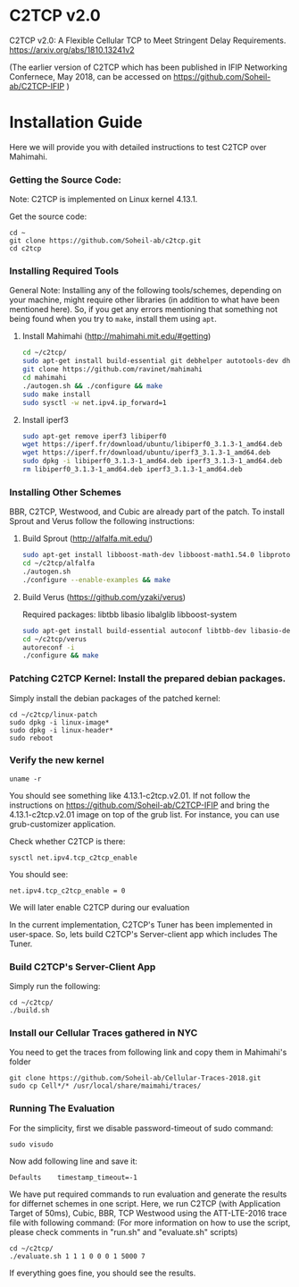 # C2TCP v2.0

C2TCP v2.0: A Flexible Cellular TCP to Meet Stringent Delay Requirements. <https://arxiv.org/abs/1810.13241v2>

(The earlier version of C2TCP which has been published in IFIP Networking Confernece, May 2018, can be accessed on https://github.com/Soheil-ab/C2TCP-IFIP )

Installation Guide
==================

Here we will provide you with detailed instructions to test C2TCP over Mahimahi.

### Getting the Source Code:

Note: C2TCP is implemented on Linux kernel 4.13.1. 

Get the source code:

	cd ~
    git clone https://github.com/Soheil-ab/c2tcp.git
	cd c2tcp

### Installing Required Tools

General Note: Installing any of the following tools/schemes, depending on your machine, might require other libraries (in addition to what have been mentioned here). So, if you get any errors mentioning that something not being found when you try to `make`, install them using `apt`.

1. Install Mahimahi (http://mahimahi.mit.edu/#getting)

	```sh  
	cd ~/c2tcp/
	sudo apt-get install build-essential git debhelper autotools-dev dh-autoreconf iptables protobuf-compiler libprotobuf-dev pkg-config libssl-dev dnsmasq-base ssl-cert libxcb-present-dev libcairo2-dev libpango1.0-dev iproute2 apache2-dev apache2-bin iptables dnsmasq-base gnuplot iproute2 apache2-api-20120211 libwww-perl
	git clone https://github.com/ravinet/mahimahi 
	cd mahimahi
	./autogen.sh && ./configure && make
	sudo make install
	sudo sysctl -w net.ipv4.ip_forward=1
	```

2. Install iperf3

	```sh
    sudo apt-get remove iperf3 libiperf0
    wget https://iperf.fr/download/ubuntu/libiperf0_3.1.3-1_amd64.deb
    wget https://iperf.fr/download/ubuntu/iperf3_3.1.3-1_amd64.deb
    sudo dpkg -i libiperf0_3.1.3-1_amd64.deb iperf3_3.1.3-1_amd64.deb
    rm libiperf0_3.1.3-1_amd64.deb iperf3_3.1.3-1_amd64.deb
	```

### Installing Other Schemes 

BBR, C2TCP, Westwood, and Cubic are already part of the patch. To install Sprout and Verus follow the following instructions: 

1. Build Sprout (http://alfalfa.mit.edu/)

	```sh  
	sudo apt-get install libboost-math-dev libboost-math1.54.0 libprotobuf8 libprotobuf-dev 
	cd ~/c2tcp/alfalfa
	./autogen.sh
	./configure --enable-examples && make	
	```

2. Build Verus (https://github.com/yzaki/verus)

	Required packages: libtbb libasio libalglib libboost-system

	```sh
	sudo apt-get install build-essential autoconf libtbb-dev libasio-dev libalglib-dev libboost-system-dev
	cd ~/c2tcp/verus
	autoreconf -i
	./configure && make
	```

### Patching C2TCP Kernel: Install the prepared debian packages.

Simply install the debian packages of the patched kernel:

    cd ~/c2tcp/linux-patch
    sudo dpkg -i linux-image*
    sudo dpkg -i linux-header*
    sudo reboot 
 
### Verify the new kernel

	uname -r

You should see something like 4.13.1-c2tcp.v2.01. If not follow the instructions on https://github.com/Soheil-ab/C2TCP-IFIP and bring the 4.13.1-c2tcp.v2.01 image on top of the grub list. For instance, you can use grub-customizer application.
	
Check whether C2TCP is there:
	

	sysctl net.ipv4.tcp_c2tcp_enable

	
You should see:
	
	net.ipv4.tcp_c2tcp_enable = 0
	
We will later enable C2TCP during our evaluation

In the current implementation, C2TCP's Tuner has been implemented in user-space. So, lets build C2TCP's Server-client app which includes The Tuner.  

### Build C2TCP's Server-Client App
Simply run the following:

    cd ~/c2tcp/
    ./build.sh

### Install our Cellular Traces gathered in NYC
You need to get the traces from following link and copy them in Mahimahi's folder

    git clone https://github.com/Soheil-ab/Cellular-Traces-2018.git    
    sudo cp Cell*/* /usr/local/share/maimahi/traces/

### Running The Evaluation

For the simplicity, first we disable password-timeout of sudo command:

	sudo visudo

Now add following line and save it:

	Defaults    timestamp_timeout=-1	
	
We have put required commands to run evaluation and generate the results for differnet schemes in one script.
Here, we run C2TCP (with Application Target of 50ms), Cubic, BBR, TCP Westwood using the ATT-LTE-2016 trace file with following command:
(For more information on how to use the script, please check comments in "run.sh" and "evaluate.sh" scripts)

	cd ~/c2tcp/
	./evaluate.sh 1 1 1 0 0 0 1 5000 7

If everything goes fine, you should see the results.
